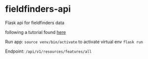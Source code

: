 # fieldfinders-api
Flask api for fieldfinders data


following a tutorial found [here](https://nordicapis.com/how-to-create-an-api-from-a-dataset-using-python-and-flask/)

Run app:
`source venv/bin/activate` to activate virtual env
`flask run`

Endpoint:
`/api/v1/resources/features/all`